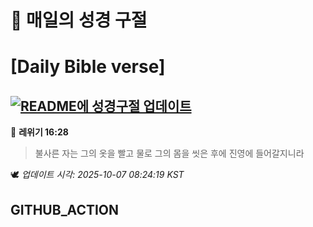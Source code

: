 # 🙏 매일의 성경 구절
# [Daily Bible verse]
## [![README에 성경구절 업데이트](https://github.com/DONGSUKA/first_test/actions/workflows/update-readme-bible.yml/badge.svg)](https://github.com/DONGSUKA/first_test/actions/workflows/update-readme-bible.yml)
<!-- START_BIBLE_VERSE -->
📖 **레위기 16:28**
> 불사른 자는 그의 옷을 빨고 물로 그의 몸을 씻은 후에 진영에 들어갈지니라

🕊️ _업데이트 시각: 2025-10-07 08:24:19 KST_
  <!-- END_BIBLE_VERSE -->
## GITHUB_ACTION
